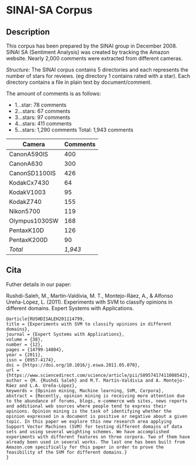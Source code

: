 # SINAI-SA Corpus
## Description
This corpus has been prepared by the SINAI group in December 2008. SINAI SA (Sentiment Analysis) was created by tracking the Amazon website. Nearly 2,000 comments were extracted from different cameras.

*Structure:* The SINAI corpus contains 5 directories and each represents the number of stars for reviews. (eg directory 1 contains rated with a star). Each directory contains a file in plain text by document/comment.

The amount of comments is as follows:

- 1…star: 78 comments
- 2…stars: 67 comments
- 3…stars: 97 comments
- 4…stars: 411 comments
- 5…stars: 1,290 comments
Total: 1,943 comments

| Camera | Comments |
|----------|----------|
| CanonA590IS   | 400   | 
| CanonA630   | 300   |
| CanonSD1100IS    | 426   | 
| KodakCx7430    | 64   |
| KodakV1003    | 95   |
| KodakZ740    | 155   |
| Nikon5700    | 119   |
| Olympus1030SW    | 168   |
| PentaxK10D    | 126   |
| PentaxK200D    | 90   |
| *Total*    | *1,943*   |
	

## Cita
Futher details in our paper:

Rushdi-Saleh, M., Martín-Valdivia, M. T., Montejo-Ráez, A., & Alfonso Ureña-López, L. (2011). Experiments with SVM to classify opinions in different domains. Expert Systems with Applications.
```
@article{RUSHDISALEH201114799,
title = {Experiments with SVM to classify opinions in different domains},
journal = {Expert Systems with Applications},
volume = {38},
number = {12},
pages = {14799-14804},
year = {2011},
issn = {0957-4174},
doi = {https://doi.org/10.1016/j.eswa.2011.05.070},
url = {https://www.sciencedirect.com/science/article/pii/S0957417411008542},
author = {M. {Rushdi Saleh} and M.T. Martín-Valdivia and A. Montejo-Ráez and L.A. Ureña-López},
keywords = {Opinion mining, Machine learning, SVM, Corpora},
abstract = {Recently, opinion mining is receiving more attention due to the abundance of forums, blogs, e-commerce web sites, news reports and additional web sources where people tend to express their opinions. Opinion mining is the task of identifying whether the opinion expressed in a document is positive or negative about a given topic. In this paper we explore this new research area applying Support Vector Machines (SVM) for testing different domains of data sets and using several weighting schemes. We have accomplished experiments with different features on three corpora. Two of them have already been used in several works. The last one has been built from Amazon.com specifically for this paper in order to prove the feasibility of the SVM for different domains.}
}
```
